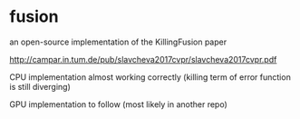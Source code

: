 # fusion

an open-source implementation of the KillingFusion paper

http://campar.in.tum.de/pub/slavcheva2017cvpr/slavcheva2017cvpr.pdf

CPU implementation almost working correctly (killing term of error function is still diverging)

GPU implementation to follow (most likely in another repo)

